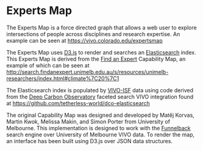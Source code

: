 Experts Map
==============
The Experts Map is a force directed graph that allows a web user to explore intersections of people across disciplines and research expertise. An example can be seen at https://vivo.colorado.edu/expertsmap

The Experts Map uses [D3.js](https://d3js.org) to render and searches an [Elasticsearch](https://github.com/elastic/elasticsearch) index. This Experts Map is derived from the [Find an Expert](http://findanexpert.unimelb.edu.au) Capability Map, an example of which can be seen at http://search.findanexpert.unimelb.edu.au/s/resources/unimelb-researchers/index.html#climate%7C20%7C1

The Elasticsearch index is populated by [VIVO-ISF](https://wiki.duraspace.org/display/VIVO/VIVO-ISF+Ontology) data using code derived from the [Deep Carbon Observatory](https://deepcarbon.net) faceted search VIVO integration found at https://github.com/tetherless-world/dco-elasticsearch

The original Capability Map was designed and developed by Matěj Korvas, Martin Kwok, Melissa Makin, and Simon Porter from University of Melbourne. This implementation is designed to work with the [Funnelback](https://www.funnelback.com) search engine over University of Melbourne VIVO data. To render the map, an interface has been built using D3.js over JSON data structures.
